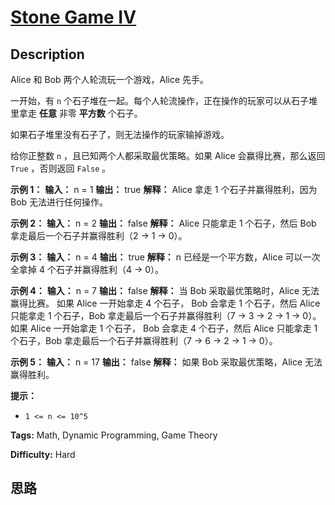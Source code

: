 # [Stone Game IV][title]

## Description

Alice 和 Bob 两个人轮流玩一个游戏，Alice 先手。

一开始，有 `n` 个石子堆在一起。每个人轮流操作，正在操作的玩家可以从石子堆里拿走 **任意**  非零 **平方数**  个石子。

如果石子堆里没有石子了，则无法操作的玩家输掉游戏。

给你正整数 `n` ，且已知两个人都采取最优策略。如果 Alice 会赢得比赛，那么返回 `True` ，否则返回 `False` 。



**示例 1：**
            **输入：** n = 1    **输出：** true    **解释：** Alice 拿走 1 个石子并赢得胜利，因为 Bob 无法进行任何操作。

**示例 2：**
            **输入：** n = 2    **输出：** false    **解释：** Alice 只能拿走 1 个石子，然后 Bob 拿走最后一个石子并赢得胜利（2 -> 1 -> 0）。

**示例 3：**
            **输入：** n = 4    **输出：** true    **解释：** n 已经是一个平方数，Alice 可以一次全拿掉 4 个石子并赢得胜利（4 -> 0）。    

**示例 4：**
            **输入：** n = 7    **输出：** false    **解释：** 当 Bob 采取最优策略时，Alice 无法赢得比赛。    如果 Alice 一开始拿走 4 个石子， Bob 会拿走 1 个石子，然后 Alice 只能拿走 1 个石子，Bob 拿走最后一个石子并赢得胜利（7 -> 3 -> 2 -> 1 -> 0）。    如果 Alice 一开始拿走 1 个石子， Bob 会拿走 4 个石子，然后 Alice 只能拿走 1 个石子，Bob 拿走最后一个石子并赢得胜利（7 -> 6 -> 2 -> 1 -> 0）。

**示例 5：**
            **输入：** n = 17    **输出：** false    **解释：** 如果 Bob 采取最优策略，Alice 无法赢得胜利。    



**提示：**

  * `1 <= n <= 10^5`


**Tags:** Math, Dynamic Programming, Game Theory

**Difficulty:** Hard

## 思路

[title]: https://leetcode-cn.com/problems/stone-game-iv
